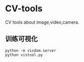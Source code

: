 # CV-tools
CV tools about image,video,camera.

## 训练可视化
```
python -m visdom.server
python vistool.py
```
